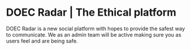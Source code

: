 # DOEC Radar | The Ethical platform
DOEC Radar is a new social platform with hopes to provide the safest way to communicate. We as an admin team will be active making sure you as users feel and are being safe.
